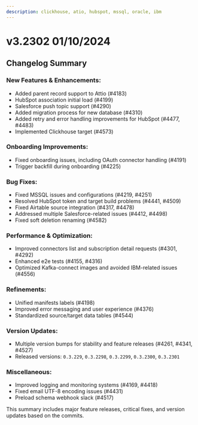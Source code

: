 ```yaml
---
description: clickhouse, atio, hubspot, mssql, oracle, ibm
---
```


# v3.2302 01/10/2024

## Changelog Summary

### New Features & Enhancements:

- Added parent record support to Attio (#4183)
- HubSpot association initial load (#4199)
- Salesforce push topic support (#4290)
- Added migration process for new database (#4310)
- Added retry and error handling improvements for HubSpot (#4477, #4483)
- Implemented Clickhouse target (#4573)

### Onboarding Improvements:

- Fixed onboarding issues, including OAuth connector handling (#4191)
- Trigger backfill during onboarding (#4225)

### Bug Fixes:

- Fixed MSSQL issues and configurations (#4219, #4251)
- Resolved HubSpot token and target build problems (#4441, #4509)
- Fixed Airtable source integration (#4317, #4478)
- Addressed multiple Salesforce-related issues (#4412, #4498)
- Fixed soft deletion renaming (#4582)

### Performance & Optimization:

- Improved connectors list and subscription detail requests (#4301, #4292)
- Enhanced e2e tests (#4155, #4316)
- Optimized Kafka-connect images and avoided IBM-related issues (#4556)

### Refinements:

- Unified manifests labels (#4198)
- Improved error messaging and user experience (#4376)
- Standardized source/target data tables (#4544)

### Version Updates:

- Multiple version bumps for stability and feature releases (#4261, #4341, #4527)
- Released versions: `0.3.229`, `0.3.2298`, `0.3.2299`, `0.3.2300`, `0.3.2301`

### Miscellaneous:

- Improved logging and monitoring systems (#4169, #4418)
- Fixed email UTF-8 encoding issues (#4431)
- Preload schema webhook slack (#4517)

This summary includes major feature releases, critical fixes, and version updates based on the commits.
